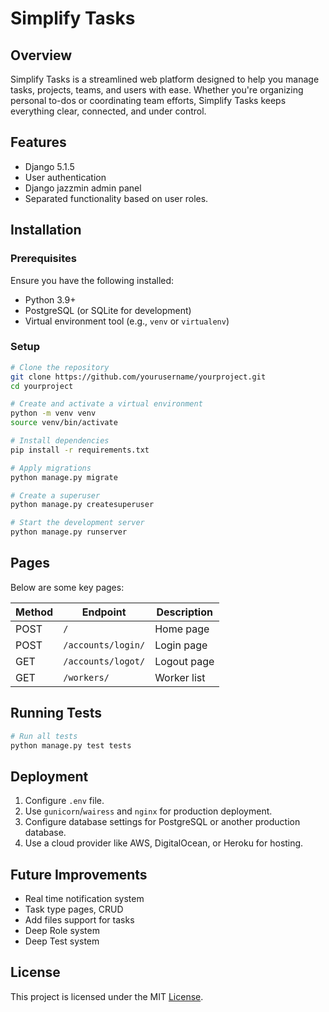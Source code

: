 ﻿# Simplify Tasks

## Overview
Simplify Tasks is a streamlined web platform designed to help you manage tasks, projects, teams, and users with ease. 
Whether you're organizing personal to-dos or coordinating team efforts, Simplify Tasks keeps everything clear, connected, and under control.

## Features
- Django 5.1.5
- User authentication
- Django jazzmin admin panel
- Separated functionality based on user roles.

## Installation

### Prerequisites
Ensure you have the following installed:
- Python 3.9+
- PostgreSQL (or SQLite for development)
- Virtual environment tool (e.g., `venv` or `virtualenv`)

### Setup
```bash
# Clone the repository
git clone https://github.com/yourusername/yourproject.git
cd yourproject

# Create and activate a virtual environment
python -m venv venv
source venv/bin/activate

# Install dependencies
pip install -r requirements.txt

# Apply migrations
python manage.py migrate

# Create a superuser
python manage.py createsuperuser

# Start the development server
python manage.py runserver
```


## Pages
Below are some key pages:

| Method | Endpoint            | Description            |
|--------|---------------------|------------------------|
| POST   | `/`  | Home page            |
| POST   | `/accounts/login/` | Login page |
| GET    | `/accounts/logot/`       | Logout page        |
| GET   | `/workers/`       | Worker list     |


## Running Tests
```bash
# Run all tests
python manage.py test tests
```

## Deployment
1. Configure `.env` file.
2. Use `gunicorn`/`wairess` and `nginx` for production deployment.
3. Configure database settings for PostgreSQL or another production database.
4. Use a cloud provider like AWS, DigitalOcean, or Heroku for hosting.

## Future Improvements
- Real time notification system
- Task type pages, CRUD
- Add files support for tasks
- Deep Role system
- Deep Test system

## License
This project is licensed under the MIT [License](LICENSE).



